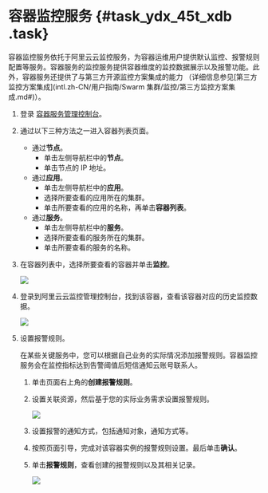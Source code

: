 # 容器监控服务 {#task_ydx_45t_xdb .task}

容器监控服务依托于阿里云云监控服务，为容器运维用户提供默认监控、报警规则配置等服务。容器服务的监控服务提供容器维度的监控数据展示以及报警功能。此外，容器服务还提供了与第三方开源监控方案集成的能力 （详细信息参见[第三方监控方案集成](intl.zh-CN/用户指南/Swarm 集群/监控/第三方监控方案集成.md#)）。

1.  登录 [容器服务管理控制台](https://cs.console.aliyun.com/?spm=a2c4g.11186623.2.7.1PrXU7#/overview/all)。 
2.  通过以下三种方法之一进入容器列表页面。 
    -   通过**节点**。
        -   单击左侧导航栏中的**节点**。
        -   单击节点的 IP 地址。
    -   通过**应用**。
        -   单击左侧导航栏中的**应用**。
        -   选择所要查看的应用所在的集群。
        -   单击所要查看的应用的名称，再单击**容器列表**。
    -   通过**服务**。
        -   单击左侧导航栏中的**服务**。
        -   选择所要查看的服务所在的集群。
        -   单击所要查看的服务的名称。
3.  在容器列表中，选择所要查看的容器并单击**监控**。 

    ![](http://static-aliyun-doc.oss-cn-hangzhou.aliyuncs.com/assets/img/7087/5280_zh-CN.png)

4.  登录到阿里云云监控管理控制台，找到该容器，查看该容器对应的历史监控数据。 

    ![](http://static-aliyun-doc.oss-cn-hangzhou.aliyuncs.com/assets/img/7087/5282_zh-CN.png)

5.  设置报警规则。 

    在某些关键服务中，您可以根据自己业务的实际情况添加报警规则。容器监控服务会在监控指标达到告警阈值后短信通知云账号联系人。

    1.  单击页面右上角的**创建报警规则**。 
    2.  设置关联资源，然后基于您的实际业务需求设置报警规则。 

        ![](http://static-aliyun-doc.oss-cn-hangzhou.aliyuncs.com/assets/img/7087/5283_zh-CN.png)

    3.  设置报警的通知方式，包括通知对象，通知方式等。 
    4.  按照页面引导，完成对该容器实例的报警规则设置。最后单击**确认**。 
    5.  单击**报警规则**，查看创建的报警规则以及其相关记录。 

        ![](http://static-aliyun-doc.oss-cn-hangzhou.aliyuncs.com/assets/img/7087/6125_zh-CN.png) 


